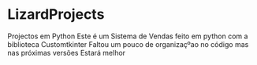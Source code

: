 # LizardProjects
Projectos em Python
Este é um Sistema de Vendas feito   em python com a biblioteca Customtkinter
Faltou um pouco de organizaçºao no código mas nas próximas versões Estará melhor
